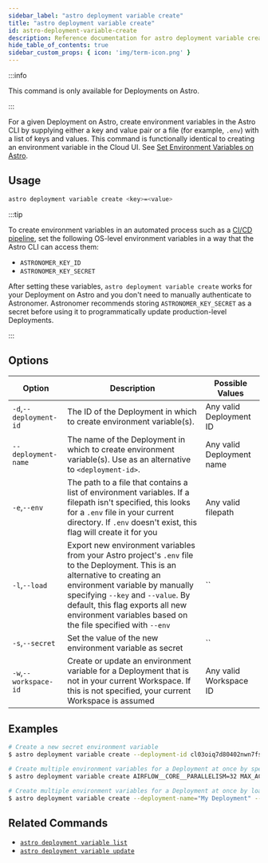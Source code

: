 ```yaml
---
sidebar_label: "astro deployment variable create"
title: "astro deployment variable create"
id: astro-deployment-variable-create
description: Reference documentation for astro deployment variable create.
hide_table_of_contents: true
sidebar_custom_props: { icon: 'img/term-icon.png' }
---
```


:::info

This command is only available for Deployments on Astro.

:::

For a given Deployment on Astro, create environment variables in the Astro CLI by supplying either a key and value pair or a file (for example, `.env`) with a list of keys and values. This command is functionally identical to creating an environment variable in the Cloud UI. See [Set Environment Variables on Astro](environment-variables.md).

## Usage

```sh
astro deployment variable create <key>=<value>
```

:::tip

To create environment variables in an automated process such as a [CI/CD pipeline](set-up-ci-cd.md), set the following OS-level environment variables in a way that the Astro CLI can access them:

- `ASTRONOMER_KEY_ID`
- `ASTRONOMER_KEY_SECRET`

After setting these variables, `astro deployment variable create` works for your Deployment on Astro and you don't need to manually authenticate to Astronomer. Astronomer recommends storing `ASTRONOMER_KEY_SECRET` as a secret before using it to programmatically update production-level Deployments.

:::

## Options

| Option                         | Description                                                                            | Possible Values                                                                |
| ------------------------------ | -------------------------------------------------------------------------------------- | ------------------------------------------------------------------------------ |
| `-d`,`--deployment-id`           |       The ID of the Deployment in which to create environment variable(s).                           | Any valid Deployment ID |
| `--deployment-name` | The name of the Deployment in which to create environment variable(s). Use as an alternative to `<deployment-id>`. | Any valid Deployment name                                            |
| `-e`,`--env`                  | The path to a file that contains a list of environment variables.  If a filepath isn't specified, this looks for a `.env` file in your current directory. If `.env` doesn't exist, this flag will create it for you                                                                 | Any valid filepath       |
| `-l`,`--load`    | Export new environment variables from your Astro project's `.env` file to the Deployment. This is an alternative to creating an environment variable by manually specifying `--key` and `--value`. By default, this flag exports all new environment variables based on the file specified with `--env`            |`` |
| `-s`,`--secret`    | Set the value of the new environment variable as secret      |`` |
| `-w`,`--workspace-id`          | Create or update an environment variable for a Deployment that is not in your current Workspace. If this is not specified, your current Workspace is assumed           | Any valid Workspace ID                                                         |

## Examples

```sh
# Create a new secret environment variable
$ astro deployment variable create --deployment-id cl03oiq7d80402nwn7fsl3dmv AIRFLOW__SECRETS__BACKEND_KWARGS=<my-secret-value> --secret

# Create multiple environment variables for a Deployment at once by specifying multiple keys
$ astro deployment variable create AIRFLOW__CORE__PARALLELISM=32 MAX_ACTIVE_TASKS_PER_DAG=16 --deployment-id cl03oiq7d80402nwn7fsl3dmv

# Create multiple environment variables for a Deployment at once by loading them from a .env file
$ astro deployment variable create --deployment-name="My Deployment" --load --env .env.dev
```

## Related Commands

- [`astro deployment variable list`](cli/astro-deployment-variable-list.md)
- [`astro deployment variable update`](cli/astro-deployment-variable-update.md)
